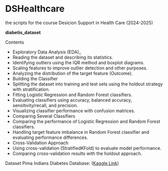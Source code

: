 # DSHealthcare
the scripts for the course Desicion Support in Health Care (2024-2025)

**diabetis_dataset**

Contents
- Exploratory Data Analysis (EDA)_
- Reading the dataset and describing its statistics.
- Identifying outliers using the IQR method and boxplot diagrams.
- Scaling features to improve outlier detection and other purposes.
- Analyzing the distribution of the target feature (Outcome).
- Building the Classifier
- Splitting the dataset into training and test sets using the holdout strategy with stratification.
- Fitting Logistic Regression and Random Forest classifiers.
- Evaluating classifiers using accuracy, balanced accuracy, sensitivity/recall, and precision.
- Visualizing classifier performance with confusion matrices.
- Comparing Several Classifiers
- Comparing the performance of Logistic Regression and Random Forest classifiers.
- Handling target feature imbalance in Random Forest classifier and evaluating performance differences.
- Cross-Validation Approach
- Using cross-validation (StratifiedKFold) to evaluate model performance.
- Comparing cross-validation results with the holdout approach.

Dataset
Pima Indians Diabetes Database: ([Kaggle Link](https://www.kaggle.com/datasets/uciml/pima-indians-diabetes-database)) 
